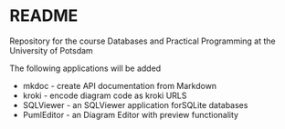 # README

Repository for the course Databases and Practical Programming at the University of Potsdam

The following applications will be added

* mkdoc - create API documentation from Markdown
* kroki - encode diagram code as kroki URLS
* SQLViewer - an SQLViewer application forSQLite databases
* PumlEditor - an Diagram Editor with preview functionality
